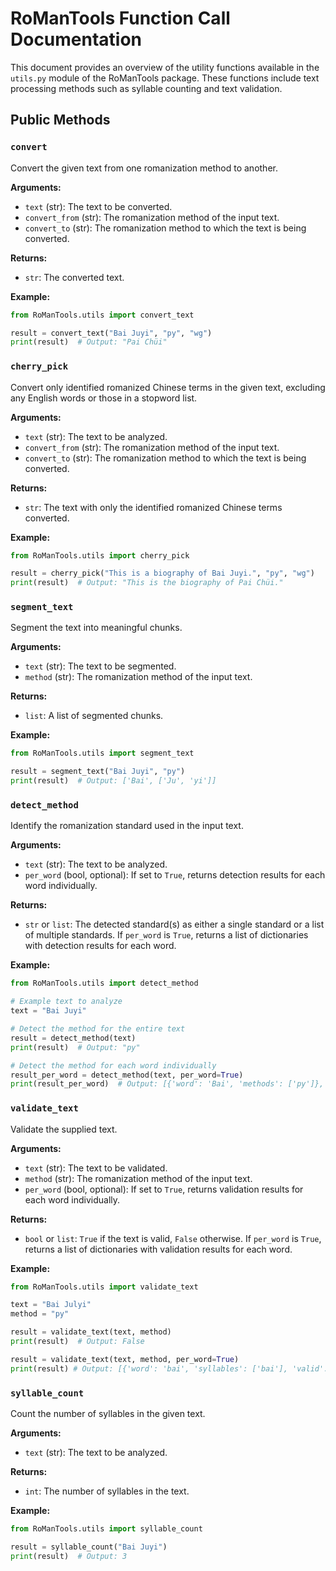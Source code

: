 # RoManTools Function Call Documentation

This document provides an overview of the utility functions available in the `utils.py` module of the RoManTools package. These functions include text processing methods such as syllable counting and text validation.

## Public Methods

### `convert`

Convert the given text from one romanization method to another.

**Arguments:**

- `text` (str): The text to be converted.
- `convert_from` (str): The romanization method of the input text.
- `convert_to` (str): The romanization method to which the text is being converted.

**Returns:**

- `str`: The converted text.

**Example:**

```python
from RoManTools.utils import convert_text

result = convert_text("Bai Juyi", "py", "wg")
print(result)  # Output: "Pai Chüi"
```

### `cherry_pick`

Convert only identified romanized Chinese terms in the given text, excluding any English words or those in a stopword list.

**Arguments:**

- `text` (str): The text to be analyzed.
- `convert_from` (str): The romanization method of the input text.
- `convert_to` (str): The romanization method to which the text is being converted.

**Returns:**

- `str`: The text with only the identified romanized Chinese terms converted.

**Example:**

```python
from RoManTools.utils import cherry_pick

result = cherry_pick("This is a biography of Bai Juyi.", "py", "wg")
print(result)  # Output: "This is the biography of Pai Chüi."
```

### `segment_text`

Segment the text into meaningful chunks.

**Arguments:**

- `text` (str): The text to be segmented.
- `method` (str): The romanization method of the input text.

**Returns:**

- `list`: A list of segmented chunks.

**Example:**

```python
from RoManTools.utils import segment_text

result = segment_text("Bai Juyi", "py")
print(result)  # Output: ['Bai', ['Ju', 'yi']]
```

### `detect_method`

Identify the romanization standard used in the input text.

**Arguments:**

- `text` (str): The text to be analyzed.
- `per_word` (bool, optional): If set to `True`, returns detection results for each word individually.

**Returns:**

- `str` or `list`: The detected standard(s) as either a single standard or a list of multiple standards. If `per_word` is `True`, returns a list of dictionaries with detection results for each word.

**Example:**

```python
from RoManTools.utils import detect_method

# Example text to analyze
text = "Bai Juyi"

# Detect the method for the entire text
result = detect_method(text)
print(result)  # Output: "py"

# Detect the method for each word individually
result_per_word = detect_method(text, per_word=True)
print(result_per_word)  # Output: [{'word': 'Bai', 'methods': ['py']}, {'word': 'Juyi', 'methods': ['py', 'wg']}]
```

### `validate_text`

Validate the supplied text.

**Arguments:**

- `text` (str): The text to be validated.
- `method` (str): The romanization method of the input text.
- `per_word` (bool, optional): If set to `True`, returns validation results for each word individually.

**Returns:**

- `bool` or `list`: `True` if the text is valid, `False` otherwise. If `per_word` is `True`, returns a list of dictionaries with validation results for each word.

**Example:**

```python
from RoManTools.utils import validate_text

text = "Bai Julyi"
method = "py"

result = validate_text(text, method)
print(result)  # Output: False

result = validate_text(text, method, per_word=True)
print(result) # Output: [{'word': 'bai', 'syllables': ['bai'], 'valid': [True]}, {'word': 'julyi', 'syllables': ['ju', 'lyi'], 'valid': [True, False]}]
```

### `syllable_count`

Count the number of syllables in the given text.

**Arguments:**

- `text` (str): The text to be analyzed.

**Returns:**

- `int`: The number of syllables in the text.

**Example:**

```python
from RoManTools.utils import syllable_count

result = syllable_count("Bai Juyi")
print(result)  # Output: 3
```
